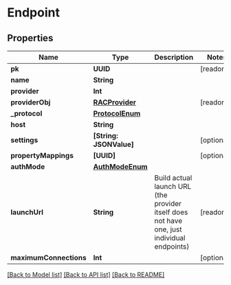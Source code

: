 # Endpoint

## Properties
Name | Type | Description | Notes
------------ | ------------- | ------------- | -------------
**pk** | **UUID** |  | [readonly] 
**name** | **String** |  | 
**provider** | **Int** |  | 
**providerObj** | [**RACProvider**](RACProvider.md) |  | [readonly] 
**_protocol** | [**ProtocolEnum**](ProtocolEnum.md) |  | 
**host** | **String** |  | 
**settings** | **[String: JSONValue]** |  | [optional] 
**propertyMappings** | **[UUID]** |  | [optional] 
**authMode** | [**AuthModeEnum**](AuthModeEnum.md) |  | 
**launchUrl** | **String** | Build actual launch URL (the provider itself does not have one, just individual endpoints) | [readonly] 
**maximumConnections** | **Int** |  | [optional] 

[[Back to Model list]](../README.md#documentation-for-models) [[Back to API list]](../README.md#documentation-for-api-endpoints) [[Back to README]](../README.md)



